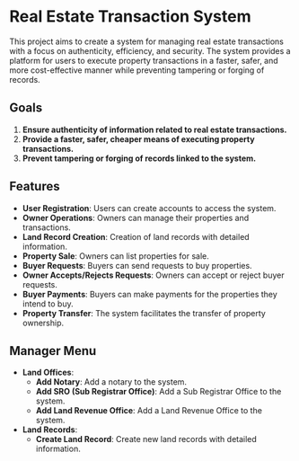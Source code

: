 # Real Estate Transaction System

This project aims to create a system for managing real estate transactions with a focus on authenticity, efficiency, and security. The system provides a platform for users to execute property transactions in a faster, safer, and more cost-effective manner while preventing tampering or forging of records.


## Goals
1. **Ensure authenticity of information related to real estate transactions.**
2. **Provide a faster, safer, cheaper means of executing property transactions.**
3. **Prevent tampering or forging of records linked to the system.**

## Features
- **User Registration**: Users can create accounts to access the system.
- **Owner Operations**: Owners can manage their properties and transactions.
- **Land Record Creation**: Creation of land records with detailed information.
- **Property Sale**: Owners can list properties for sale.
- **Buyer Requests**: Buyers can send requests to buy properties.
- **Owner Accepts/Rejects Requests**: Owners can accept or reject buyer requests.
- **Buyer Payments**: Buyers can make payments for the properties they intend to buy.
- **Property Transfer**: The system facilitates the transfer of property ownership.

## Manager Menu
- **Land Offices**:
  - **Add Notary**: Add a notary to the system.
  - **Add SRO (Sub Registrar Office)**: Add a Sub Registrar Office to the system.
  - **Add Land Revenue Office**: Add a Land Revenue Office to the system.
- **Land Records**:
  - **Create Land Record**: Create new land records with detailed information.




    
